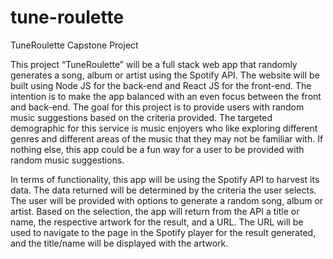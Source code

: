 # tune-roulette
TuneRoulette Capstone Project

This project “TuneRoulette” will be a full stack web app that randomly generates a song, album or artist using the Spotify API. The website will be built using Node JS for the back-end and React JS for the front-end. The intention is to make the app balanced with an even focus between the front and back-end. The goal for this project is to provide users with random music suggestions based on the criteria provided. The targeted demographic for this service is music enjoyers who like exploring different genres and different areas of the music that they may not be familiar with. If nothing else, this app could be a fun way for a user to be provided with random music suggestions. 

In terms of functionality, this app will be using the Spotify API to harvest its data. The data returned will be determined by the criteria the user selects. The user will be provided with options to generate a random song, album or artist. Based on the selection, the app will return from the API a title or name, the respective artwork for the result, and a URL. The URL will be used to navigate to the page in the Spotify player for the result generated, and the title/name will be displayed with the artwork.
